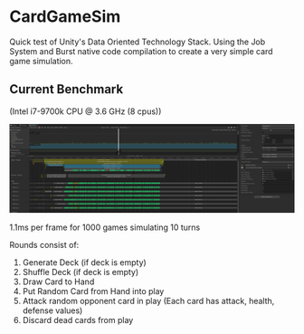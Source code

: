 # CardGameSim

Quick test of Unity's Data Oriented Technology Stack. Using the Job System and Burst native code compilation to create a very simple card game simulation.


Current Benchmark 
----------------
(Intel i7-9700k CPU @ 3.6 GHz (8 cpus))

![Benchmark Snapshot](https://github.com/ngomes82/CardGameSim-UnityDOTSTest/blob/main/profiler_benchmark_snapshot.PNG)

1.1ms per frame for 1000 games simulating 10 turns

Rounds consist of:
1) Generate Deck (if deck is empty)
2) Shuffle Deck (if deck is empty)
3) Draw Card to Hand
4) Put Random Card from Hand into play
5) Attack random opponent card in play (Each card has attack, health, defense values)
6) Discard dead cards from play
